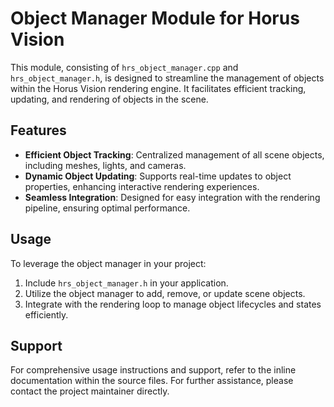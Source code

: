 # Object Manager Module for Horus Vision

This module, consisting of `hrs_object_manager.cpp` and `hrs_object_manager.h`, is designed to streamline the management of objects within the Horus Vision rendering engine. It facilitates efficient tracking, updating, and rendering of objects in the scene.

## Features

- **Efficient Object Tracking**: Centralized management of all scene objects, including meshes, lights, and cameras.
- **Dynamic Object Updating**: Supports real-time updates to object properties, enhancing interactive rendering experiences.
- **Seamless Integration**: Designed for easy integration with the rendering pipeline, ensuring optimal performance.

## Usage

To leverage the object manager in your project:

1. Include `hrs_object_manager.h` in your application.
2. Utilize the object manager to add, remove, or update scene objects.
3. Integrate with the rendering loop to manage object lifecycles and states efficiently.

## Support

For comprehensive usage instructions and support, refer to the inline documentation within the source files. For further assistance, please contact the project maintainer directly.
